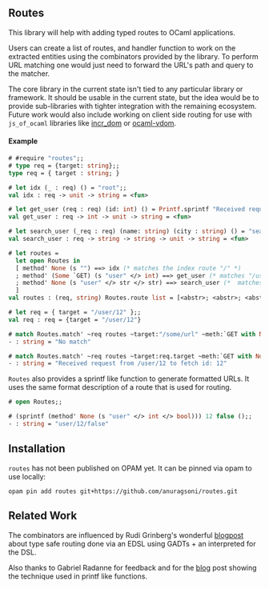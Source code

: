 ## Routes

This library will help with adding typed routes to OCaml applications.

Users can create a list of routes, and handler function to work
on the extracted entities using the combinators provided by
the library. To perform URL matching one would just need to forward
the URL's path and query to the matcher.

The core library in the current state isn't tied to any particular library or framework.
It should be usable in the current state, but the idea would be to provide sub-libraries
with tighter integration with the remaining ecosystem. Future work would also include
working on client side routing for use with `js_of_ocaml` libraries
like [incr_dom](https://github.com/janestreet/incr_dom) or [ocaml-vdom](https://github.com/LexiFi/ocaml-vdom).

#### Example

```ocaml
# #require "routes";;
# type req = {target: string};;
type req = { target : string; }

# let idx (_ : req) () = "root";;
val idx : req -> unit -> string = <fun>

# let get_user (req : req) (id: int) () = Printf.sprintf "Received request from %s to fetch id: %d" req.target id
val get_user : req -> int -> unit -> string = <fun>

# let search_user (_req : req) (name: string) (city : string) () = "search for user";;
val search_user : req -> string -> string -> unit -> string = <fun>

# let routes =
  let open Routes in
  [ method' None (s "") ==> idx (* matches the index route "/" *)
  ; method' (Some `GET) (s "user" </> int) ==> get_user (* matches "/user/<int>" *)
  ; method' None (s "user" </> str </> str) ==> search_user (*  matches "/user/<str>/<str>" *)
  ]
val routes : (req, string) Routes.route list = [<abstr>; <abstr>; <abstr>]

# let req = { target = "/user/12" };;
val req : req = {target = "/user/12"}

# match Routes.match' ~req routes ~target:"/some/url" ~meth:`GET with None -> "No match" | Some r -> r;;
- : string = "No match"

# match Routes.match' ~req routes ~target:req.target ~meth:`GET with None -> "No match" | Some r -> r;;
- : string = "Received request from /user/12 to fetch id: 12"
```

`Routes` also provides a sprintf like function to generate formatted URLs. It uses
the same format description of a route that is used for routing.

```ocaml
# open Routes;;

# (sprintf (method' None (s "user" </> int </> bool))) 12 false ();;
- : string = "user/12/false"
```

## Installation

`routes` has not been published on OPAM yet. It can be pinned via opam
to use locally:

```
opam pin add routes git+https://github.com/anuragsoni/routes.git
```

## Related Work

The combinators are influenced by Rudi Grinberg's wonderful [blogpost](http://rgrinberg.com/posts/primitive-type-safe-routing/) about
type safe routing done via an EDSL using GADTs + an interpreted for the DSL.

Also thanks to Gabriel Radanne for feedback and for the [blog](https://drup.github.io/2016/08/02/difflists/) post showing the technique
used in printf like functions.
